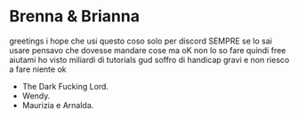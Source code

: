 # Brenna &  Brianna
greetings i hope che usi questo coso solo per discord SEMPRE se lo sai usare
pensavo che dovesse mandare cose ma oK non lo so fare
quindi free aiutami
ho visto miliardi di tutorials
gud
soffro di handicap gravi e non riesco a fare niente 
ok
- The Dark Fucking Lord.
- Wendy.
- Maurizia e Arnalda.
